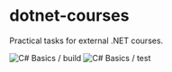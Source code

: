 # dotnet-courses
Practical tasks for external .NET courses.

![C# Basics / build](https://github.com/CheeryProgrammer/dotnet-courses/workflows/C%23%20Basics%20/%20build/badge.svg)
![C# Basics / test](https://github.com/CheeryProgrammer/dotnet-courses/workflows/C%23%20Basics%20/%20test/badge.svg)
